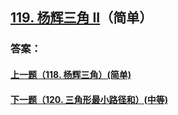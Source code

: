 ## [119. 杨辉三角 II](https://leetcode-cn.com/problems/merge-two-sorted-lists/)（简单）





### 答案：



#### [上一题（118. 杨辉三角）(简单)](https://github.com/sdwwld/leetCode/blob/master/src/main/java/com/wld/java/leetcode/leetCode0118.md)

#### [下一题（120. 三角形最小路径和）(中等)](https://github.com/sdwwld/leetCode/blob/master/src/main/java/com/wld/java/leetcode/leetCode0120.md)